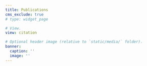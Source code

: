 ```yaml
---
title: Publications
cms_exclude: true
# type: widget_page

# View.
view: citation

# Optional header image (relative to `static/media/` folder).
banner:
  caption: ''
  image: ''
---
```

